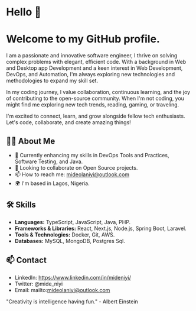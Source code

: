 # Hello 👋
# Welcome to my GitHub profile. 

I am a passionate and innovative software engineer, I thrive on solving complex problems with elegant, efficient code. With a background in Web and Desktop app Development and a keen interest in Web Development, DevOps, and Automation, I'm always exploring new technologies and methodologies to expand my skill set.

In my coding journey, I value collaboration, continuous learning, and the joy of contributing to the open-source community. When I'm not coding, you might find me exploring new tech trends, reading, gaming, or traveling.

I'm excited to connect, learn, and grow alongside fellow tech enthusiasts. Let's code, collaborate, and create amazing things!

## 👨‍💻 About Me
- 🌱 Currently enhancing my skills in DevOps Tools and Practices, Software Testing, and Java.
- 👯 Looking to collaborate on Open Source projects.
- 📫 How to reach me: mideolaniyi@outlook.com
- 🌍  I'm based in Lagos, Nigeria.

## 🛠 Skills
- **Languages:** TypeScript, JavaScript, Java, PHP.
- **Frameworks & Libraries:** React, Next.js, Node.js, Spring Boot, Laravel.
- **Tools & Technologies:** Docker, Git, AWS.
- **Databases:** MySQL, MongoDB, Postgres Sql.



## 📫 Contact
- LinkedIn: https://www.linkedin.com/in/mideniyi/
- Twitter: @mide_niyi
- Email: mailto:mideolaniyi@outlook.com

"Creativity is intelligence having fun." - Albert Einstein
